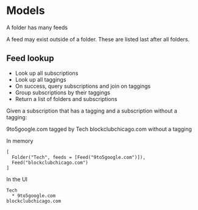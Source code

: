 # Models

A folder has many feeds

A feed may exist outside of a folder. These are listed last after all folders.

## Feed lookup

* Look up all subscriptions
* Look up all taggings
* On success, query subscriptions and join on taggings
* Group subscriptions by their taggings
* Return a list of folders and subscriptions

Given a subscription that has a tagging and a subscription without a tagging:

9to5google.com tagged by Tech
blockclubchicago.com without a tagging

In memory
```
[
  Folder("Tech", feeds = [Feed("9to5google.com")]),
  Feed("blockclubchicago.com")
]
```

In the UI
```
Tech
  * 9to5google.com
blockclubchicago.com
```
